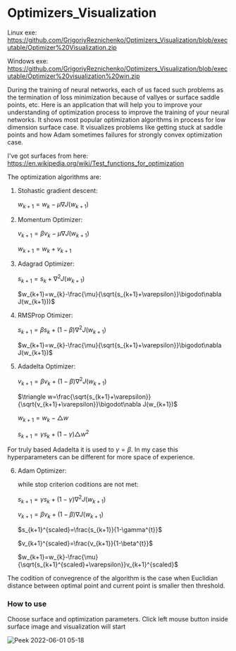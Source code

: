 # Optimizers_Visualization
Linux exe: https://github.com/GrigoriyReznichenko/Optimizers_Visualization/blob/executable/Optimizer%20Visualization.zip

Windows exe: https://github.com/GrigoriyReznichenko/Optimizers_Visualization/blob/executable/Optimizer%20visualization%20win.zip

During the training of neural networks, each of us faced such problems as the termination of loss minimization because of vallyes or surface saddle points, etc. 
Here is an application that will help you to improve your understanding of optimization process to improve the training of your neural networks. It shows most popular optimization algorithms in process for low dimension surface case. It visualizes problems like getting stuck at saddle points and how Adam sometimes failures for strongly convex optimization case.

I've got surfaces from here: https://en.wikipedia.org/wiki/Test_functions_for_optimization

The optimization algorithms are:

1) Stohastic gradient descent:

	$w_{k+1}=w_{k}-\mu\nabla J(w_{k+1})$
	
2) Momentum Optimizer:

	$v_{k+1}=\beta v_{k}-\mu\nabla J(w_{k+1})$
	
	$w_{k+1}=w_{k}+v_{k+1}$
	
3) Adagrad Optimizer:

	$s_{k+1}=s_{k}+\nabla^{2}J(w_{k+1})$
	
	$w_{k+1}=w_{k}-\frac{\mu}{\sqrt{s_{k+1}+\varepsilon}}\bigodot\nabla J(w_{k+1}))$
4) RMSProp Otimizer:

	$s_{k+1}=\beta s_{k}+\left(1-\beta\right)\nabla^{2}J(w_{k+1})$
	
	$w_{k+1}=w_{k}-\frac{\mu}{\sqrt{s_{k+1}+\varepsilon}}\bigodot\nabla J(w_{k+1})$

5) Adadelta Optimizer:
	
	$v_{k+1}=\beta v_{k}+\left(1-\beta\right)\nabla^{2}J(w_{k+1})$
	
	$\triangle w=\frac{\sqrt{s_{k+1}+\varepsilon}}{\sqrt{v_{k+1}+\varepsilon}}\bigodot\nabla J(w_{k+1})$
	
	$w_{k+1}=w_{k}-\triangle w$
	
	$s_{k+1}=\gamma s_{k}+\left(1-\gamma\right)\triangle w^{2}$
	
For truly based Adadelta it is used to $\gamma = \beta$. In my case this hyperparameters can be different for more space of experience.

6) Adam Optimizer:


	while stop criterion coditions are not met:

	$s_{k+1}=\gamma s_{k}+\left(1-\gamma\right)\nabla^{2}J(w_{k+1})$

	$v_{k+1}=\beta v_{k}+\left(1-\beta\right)\nabla J(w_{k+1})$
	
	$s_{k+1}^{scaled}=\frac{s_{k+1}}{1-\gamma^{t}}$
	
	$v_{k+1}^{scaled}=\frac{v_{k+1}}{1-\beta^{t}}$
	
	$w_{k+1}=w_{k}-\frac{\mu}{\sqrt{s_{k+1}^{scaled}+\varepsilon}}v_{k+1}^{scaled}$
	
The codition of convegrence of the algorithm is the case when Euclidian distance between optimal point and current point is smaller then threshold.

### How to use

Choose surface and optimization parameters. 
Click left mouse button inside surface image and visualization will start

![Peek 2022-06-01 05-18](https://user-images.githubusercontent.com/99965144/171304169-9e595915-1d2d-4cce-9954-ff1c91951f1a.gif)


	
		
		
	
